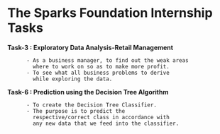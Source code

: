 # The Sparks Foundation Internship Tasks

**Task-3 : Exploratory Data Analysis-Retail Management**
        
          - As a business manager, to find out the weak areas
            where to work on so as to make more profit.
          - To see what all business problems to derive
            while exploring the data.

**Task-6 : Prediction using the Decision Tree Algorithm**
          
          - To create the Decision Tree Classifier.
          - The purpose is to predict the
            respective/correct class in accordance with 
            any new data that we feed into the classifier.
